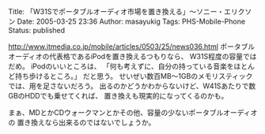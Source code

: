 Title: 「W31Sでポータブルオーディオ市場を置き換える」〜ソニー・エリクソン
Date: 2005-03-25 23:36
Author: masayukig
Tags: PHS-Mobile-Phone
Status: published

<http://www.itmedia.co.jp/mobile/articles/0503/25/news036.html>
ポータブルオーディオの代表格であるiPodを置き換えるつもりなら、
W31S程度の容量ではだめ。
iPodのいいところは、
「何も考えずに、自分の持っている音楽をほとんど持ち歩けるところ。」
だと思う。
せいぜい数百MB〜1GBのメモリスティックでは、用を足さないだろう。
出るのかどうかわからないけど、W41Sあたりで数GBのHDDでも乗せてくれば、
置き換えも現実的になってくるのかも。

まぁ、MDとかCDウォークマンとかその他、容量の少ないポータブルオーディオの
置き換えなら出来るのではないでしょうか。
